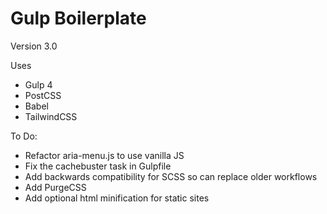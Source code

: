 # Gulp Boilerplate

Version 3.0

Uses
- Gulp 4
- PostCSS
- Babel
- TailwindCSS

To Do:
- Refactor aria-menu.js to use vanilla JS
- Fix the cachebuster task in Gulpfile
- Add backwards compatibility for SCSS so can replace older workflows
- Add PurgeCSS
- Add optional html minification for static sites